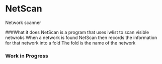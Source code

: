 # NetScan
Network scanner

###What it does
NetScan is a program that uses iwlist to scan visible netwroks
When a network is found NetScan then records the information for that network into a fold 
The fold is the name of the network 

### Work in Progress
